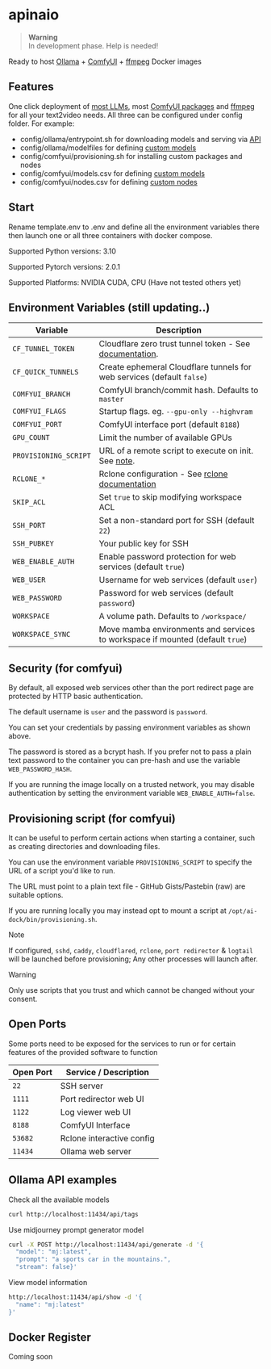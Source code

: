 # apinaio

> **Warning**  
> In development phase. Help is needed!

Ready to host [Ollama](https://github.com/jmorganca/ollama) + [ComfyUI](https://github.com/comfyanonymous/ComfyUI) + [ffmpeg](https://ffmpeg.lav.io/) Docker images

## Features

One click deployment of [most LLMs](https://ollama.ai/library), most [ComfyUI packages](https://github.com/WASasquatch/comfyui-plugins) and [ffmpeg](https://www.ffmpeg.org/) for all your text2video needs. All three can be configured under config folder. For example:

- config/ollama/entrypoint.sh for downloading models and serving via [API]()
- config/ollama/modelfiles for defining [custom models]()
- config/comfyui/provisioning.sh for installing custom packages and nodes
- config/comfyui/models.csv for defining [custom models]()
- config/comfyui/nodes.csv for defining [custom nodes]()

## Start

Rename template.env to .env and define all the environment variables there then launch one or all three containers with docker compose.

Supported Python versions: 3.10

Supported Pytorch versions: 2.0.1

Supported Platforms: NVIDIA CUDA, CPU (Have not tested others yet)

## Environment Variables (still updating..)

| Variable              | Description |
| --------------------- | ----------- |
| `CF_TUNNEL_TOKEN`     | Cloudflare zero trust tunnel token - See [documentation](https://developers.cloudflare.com/cloudflare-one/connections/connect-networks/). |
| `CF_QUICK_TUNNELS`    | Create ephemeral Cloudflare tunnels for web services (default `false`) |
| `COMFYUI_BRANCH`      | ComfyUI branch/commit hash. Defaults to `master` |
| `COMFYUI_FLAGS`       | Startup flags. eg. `--gpu-only --highvram` |
| `COMFYUI_PORT`        | ComfyUI interface port (default `8188`) |
| `GPU_COUNT`           | Limit the number of available GPUs |
| `PROVISIONING_SCRIPT` | URL of a remote script to execute on init. See [note](#provisioning-script). |
| `RCLONE_*`            | Rclone configuration - See [rclone documentation](https://rclone.org/docs/#config-file) |
| `SKIP_ACL`            | Set `true` to skip modifying workspace ACL |
| `SSH_PORT`            | Set a non-standard port for SSH (default `22`) |
| `SSH_PUBKEY`          | Your public key for SSH |
| `WEB_ENABLE_AUTH`     | Enable password protection for web services (default `true`) |
| `WEB_USER`            | Username for web services (default `user`) |
| `WEB_PASSWORD`        | Password for web services (default `password`) |
| `WORKSPACE`           | A volume path. Defaults to `/workspace/` |
| `WORKSPACE_SYNC`      | Move mamba environments and services to workspace if mounted (default `true`) |

## Security (for comfyui)

By default, all exposed web services other than the port redirect page are protected by HTTP basic authentication.

The default username is `user` and the password is `password`.

You can set your credentials by passing environment variables as shown above.

The password is stored as a bcrypt hash. If you prefer not to pass a plain text password to the container you can pre-hash and use the variable `WEB_PASSWORD_HASH`.

If you are running the image locally on a trusted network, you may disable authentication by setting the environment variable `WEB_ENABLE_AUTH=false`.

## Provisioning script (for comfyui)

It can be useful to perform certain actions when starting a container, such as creating directories and downloading files.

You can use the environment variable `PROVISIONING_SCRIPT` to specify the URL of a script you'd like to run.

The URL must point to a plain text file - GitHub Gists/Pastebin (raw) are suitable options.

If you are running locally you may instead opt to mount a script at `/opt/ai-dock/bin/provisioning.sh`.

>[!NOTE]  
>If configured, `sshd`, `caddy`, `cloudflared`, `rclone`, `port redirector` & `logtail` will be launched before provisioning; Any other processes will launch after.


>[!WARNING]  
>Only use scripts that you trust and which cannot be changed without your consent.

## Open Ports

Some ports need to be exposed for the services to run or for certain features of the provided software to function


| Open Port             | Service / Description     |
| --------------------- | ------------------------- |
| `22`                  | SSH server                |
| `1111`                | Port redirector web UI    |
| `1122`                | Log viewer web UI         |
| `8188`                | ComfyUI Interface         |
| `53682`               | Rclone interactive config |
| `11434`                | Ollama web server        |

## Ollama API examples

Check all the available models

```bash
curl http://localhost:11434/api/tags
```

Use midjourney prompt generator model

```bash
curl -X POST http://localhost:11434/api/generate -d '{
  "model": "mj:latest",
  "prompt": "a sports car in the mountains.",
  "stream": false}'
```

View model information

```bash
http://localhost:11434/api/show -d '{
  "name": "mj:latest"
}'
```

## Docker Register
Coming soon
